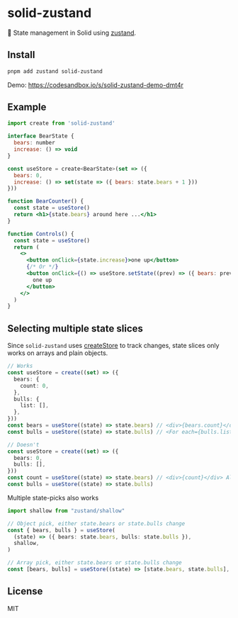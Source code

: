 # solid-zustand

🐻 State management in Solid using [zustand](https://github.com/pmndrs/zustand).

## Install

```sh
pnpm add zustand solid-zustand
```

Demo: https://codesandbox.io/s/solid-zustand-demo-dmt4r

## Example

```jsx
import create from 'solid-zustand'

interface BearState {
  bears: number
  increase: () => void
}

const useStore = create<BearState>(set => ({
  bears: 0,
  increase: () => set(state => ({ bears: state.bears + 1 }))
}))

function BearCounter() {
  const state = useStore()
  return <h1>{state.bears} around here ...</h1>
}

function Controls() {
  const state = useStore()
  return (
    <>
      <button onClick={state.increase}>one up</button>
      {/* Or */}
      <button onClick={() => useStore.setState((prev) => ({ bears: prev.bears + 1 }))}>
        one up
      </button>
    </>
  )
}
```

## Selecting multiple state slices

Since `solid-zustand` uses [createStore](https://www.solidjs.com/docs/latest/api#createstore) to track changes, state slices only works on arrays and plain objects.

```ts
// Works
const useStore = create((set) => ({
  bears: {
    count: 0,
  },
  bulls: {
    list: [],
  },
}))
const bears = useStore((state) => state.bears) // <div>{bears.count}</div>
const bulls = useStore((state) => state.bulls) // <For each={bulls.list}>...</For>

// Doesn't
const useStore = create((set) => ({
  bears: 0,
  bulls: [],
}))
const count = useStore((state) => state.bears) // <div>{count}</div> Always 0
const bulls = useStore((state) => state.bulls)
```

Multiple state-picks also works

```ts
import shallow from "zustand/shallow"

// Object pick, either state.bears or state.bulls change
const { bears, bulls } = useStore(
  (state) => ({ bears: state.bears, bulls: state.bulls }),
  shallow,
)

// Array pick, either state.bears or state.bulls change
const [bears, bulls] = useStore((state) => [state.bears, state.bulls], shallow)
```

## License

MIT